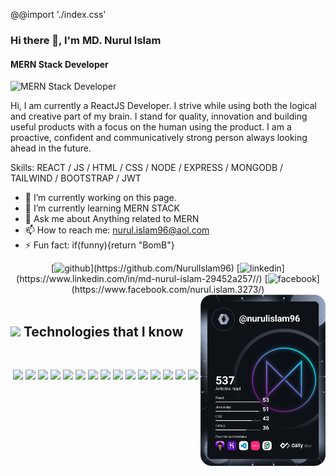 @@import './index.css'

### Hi there 👋, I'm MD. Nurul Islam
#### MERN Stack Developer
![MERN Stack Developer](https://i.ibb.co/GPcGTn4/Black-Minimal-Business-Personal-Profile-Linkedin-Banner.jpg)

Hi, I am currently a ReactJS Developer. I strive while using both the logical and creative part of my brain. I stand for quality, innovation and building useful products with a focus on the human  using the product. I am a proactive, confident and communicatively strong person always looking ahead in the future.

Skills: REACT / JS / HTML / CSS / NODE / EXPRESS / MONGODB / TAILWIND / BOOTSTRAP / JWT

- 🔭 I’m currently working on this page. 
- 🌱 I’m currently learning MERN STACK 
- 💬 Ask me about Anything related to MERN 
- 📫 How to reach me: nurul.islam96@aol.com 
- ⚡ Fun fact: if(funny){return "BomB"} 


<div align="center">[<img src='https://github.com/NurulIslam96/NurulIslam96/blob/main/github.svg' alt='github'>](https://github.com/NurulIslam96)  [<img src='https://github.com/NurulIslam96/NurulIslam96/blob/main/linkedIn.svg' alt='linkedin'>](https://www.linkedin.com/in/md-nurul-islam-29452a257//)  [<img src='https://github.com/NurulIslam96/NurulIslam96/blob/main/facebook.svg' alt='facebook'>](https://www.facebook.com/nurul.islam.3273/)</div>


<!-- <div align="center">[<img src='https://github.com/NurulIslam96/NurulIslam96/blob/main/facebook.svg' alt='github' height='40'>](https://github.com/NurulIslam96)[<img src='https://img.shields.io/badge/LinkedIn-0077B5?style=for-the-badge&logo=linkedin&logoColor=white' alt='linkedin' height='40'>](https://www.linkedin.com/in/md-nurul-islam-29452a257//)[<img src='https://img.shields.io/badge/Facebook-1877F2?style=for-the-badge&logo=facebook&logoColor=white' alt='facebook' height='40'>](https://www.facebook.com/nurul.islam.3273/)</div> -->

 <div align="left">
<a href="https://app.daily.dev/mir"><img align="right" src="https://github.com/NurulIslam96/NurulIslam96/blob/main/card_dev.svg" width="200" alt="Mir Hussain's Dev Card"/></a>
</div>

<br />

<h2><img src = "https://media.giphy.com/media/fFK4HZ7wGAYffM9Dix/giphy.gif" width='50'/>&nbsp;Technologies that I know</h2>

<br>
<p align="center">
<img src="https://img.shields.io/badge/HTML5-E34F26?style=for-the-badge&logo=html5&logoColor=white" height="25"/> <img src="https://img.shields.io/badge/CSS3-1572B6?style=for-the-badge&logo=css3&logoColor=white" height="25"/> <img src="https://img.shields.io/badge/javascript-F7DF1E.svg?&style=for-the-badge&logo=javascript&logoColor=white" height="25"/> <img src="https://img.shields.io/badge/React-20232A?style=for-the-badge&logo=react&logoColor=61DAFB" height="25"/> <img src="https://img.shields.io/badge/React_Router-CA4245?style=for-the-badge&logo=react-router&logoColor=white" height="25"/> <img src="https://img.shields.io/badge/Bootstrap-563D7C?style=for-the-badge&logo=bootstrap&logoColor=white" height="25"/> <img src="https://img.shields.io/badge/Tailwind_CSS-38B2AC?style=for-the-badge&logo=tailwind-css&logoColor=white" height="25"/> <img src="https://img.shields.io/badge/Netlify-00C7B7?style=for-the-badge&logo=netlify&logoColor=white" height="25"/> <img src="https://img.shields.io/badge/firebase-FFCA28.svg?&style=for-the-badge&logo=firebase&logoColor=white" height="25"/> <img src="https://img.shields.io/badge/Node.js-43853D?style=for-the-badge&logo=node.js&logoColor=white" height="25"/> <img src="https://img.shields.io/badge/MongoDB-4EA94B?style=for-the-badge&logo=mongodb&logoColor=white" height="25"/> <img src="https://img.shields.io/badge/JWT-000000?style=for-the-badge&logo=JSON%20web%20tokens&logoColor=white" height="25"/> <img src="https://img.shields.io/badge/Stripe-626CD9?style=for-the-badge&logo=Stripe&logoColor=white" height="25" />  <img src="https://img.shields.io/badge/Express.js-000000?style=for-the-badge&logo=express&logoColor=white" height="25"/> <img src="https://img.shields.io/badge/Adobe%20Photoshop-31A8FF?style=for-the-badge&logo=Adobe%20Photoshop&logoColor=black" height=25" />
</p>
<br/>
